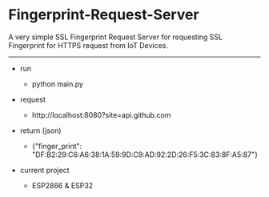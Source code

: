 # Fingerprint-Request-Server
A very simple SSL Fingerprint Request Server for requesting SSL Fingerprint for HTTPS request from IoT Devices.
- - - -
  
* run
  * python main.py
  
* request
  * http://localhost:8080?site=api.github.com
  
* return (json)
  * {"finger_print": "DF:B2:29:C6:A6:38:1A:59:9D:C9:AD:92:2D:26:F5:3C:83:8F:A5:87"}

* current project
  * ESP2866 & ESP32

